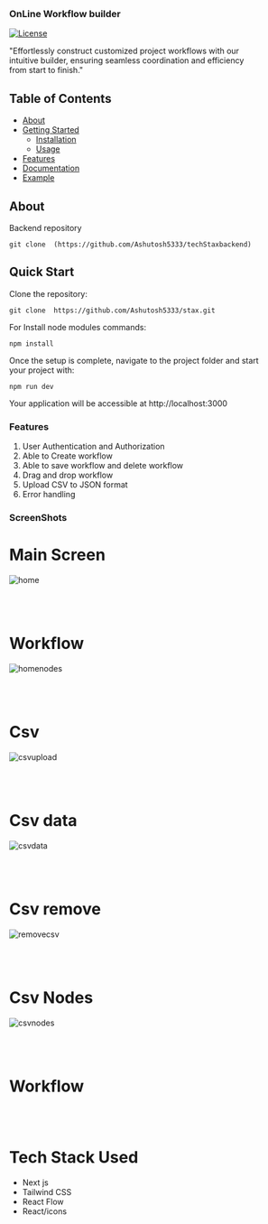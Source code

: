 <div  style="margin: 30px;">
  
### OnLine Workflow builder


[![License](https://img.shields.io/badge/license-MIT-blue.svg)](https://opensource.org/licenses/MIT)


"Effortlessly construct customized project workflows with our intuitive builder, ensuring seamless coordination and efficiency from start to finish."

## Table of Contents

- [About](#about)
- [Getting Started](#getting-started)
  - [Installation](#installation)
  - [Usage](#usage)
- [Features](#features)
- [Documentation](#documentation)
- [Example](#Screenshots)


## About

 Backend repository

```
git clone  (https://github.com/Ashutosh5333/techStaxbackend)
```



## Quick Start

Clone the repository:

```
git clone  https://github.com/Ashutosh5333/stax.git
```

For Install node modules commands:

```
npm install
```

Once the setup is complete, navigate to the project folder and start your project with:

```
npm run dev
```
Your application will be accessible at http://localhost:3000


### Features
   1. User Authentication and Authorization
   2. Able to Create workflow 
   3. Able to save workflow and delete workflow
   4. Drag and drop workflow
   5. Upload CSV to JSON format
   6. Error handling
      


### ScreenShots

  # Main Screen  
![home](https://github.com/Ashutosh5333/stax/assets/101393850/2c607ff9-3677-4003-b625-79f643e8df3c)

<br />
<br />

# Workflow  

![homenodes](https://github.com/Ashutosh5333/stax/assets/101393850/db4b44cf-47d5-44bf-96e9-0a18acdf4309)

<br />
<br />

#  Csv  

![csvupload](https://github.com/Ashutosh5333/stax/assets/101393850/daf42f5c-634d-4a4c-8117-182324afe952)

<br />
<br />


#  Csv data  

![csvdata](https://github.com/Ashutosh5333/stax/assets/101393850/febd0c87-b255-4570-890a-c52e6beec0b9)


<br />
<br />

#  Csv remove  

![removecsv](https://github.com/Ashutosh5333/stax/assets/101393850/217fd178-3a9a-4ca1-9fc4-9543a9a225ca)


<br />
<br />

#  Csv Nodes  
![csvnodes](https://github.com/Ashutosh5333/stax/assets/101393850/fb8fae97-7564-4914-809d-f9f32871159c)


<br />
<br />

#  Workflow  


<br />
<br />


# Tech Stack Used

- Next js 
- Tailwind CSS
- React Flow
- React/icons
  

